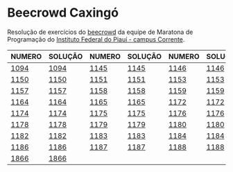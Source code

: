 # Beecrowd Caxingó
Resolução de exercícios do [beecrowd](https://www.beecrowd.com.br/) da equipe de Maratona de Programação do [Instituto Federal do Piauí - campus Corrente](https://www.instagram.com/ifpicorrente).

| NUMERO  | SOLUÇÃO | NUMERO  | SOLUÇÃO | NUMERO  | SOLUÇÃO | NUMERO  | SOLUÇÃO |
|---------|---------|---------|---------|---------|---------|---------|---------|
|[1094](https://www.beecrowd.com.br/repository/UOJ_1094.html)|[1094](https://github.com/jhonatasjgr/Beecrowd-Caxingo/blob/main/C/1094.c)|[1145](https://www.beecrowd.com.br/repository/UOJ_1145.html)|[1145](https://github.com/jhonatasjgr/Beecrowd-Caxingo/blob/main/C/1145.c)|[1146](https://www.beecrowd.com.br/repository/UOJ_1146.html)|[1146](https://github.com/jhonatasjgr/Beecrowd-Caxingo/blob/main/C/1146.c)|[1149](https://www.beecrowd.com.br/repository/UOJ_1149.html)|[1149](https://github.com/jhonatasjgr/Beecrowd-Caxingo/blob/main/C/1149.c)|
|[1150](https://www.beecrowd.com.br/repository/UOJ_1150.html)|[1150](https://github.com/jhonatasjgr/Beecrowd-Caxingo/blob/main/C/1150.c)|[1151](https://www.beecrowd.com.br/repository/UOJ_1151.html)|[1151](https://github.com/jhonatasjgr/Beecrowd-Caxingo/blob/main/C/1151.c)|[1153](https://www.beecrowd.com.br/repository/UOJ_1153.html)|[1153](https://github.com/jhonatasjgr/Beecrowd-Caxingo/blob/main/C/1153.c)|[1154](https://www.beecrowd.com.br/repository/UOJ_1154.html)|[1154](https://github.com/jhonatasjgr/Beecrowd-Caxingo/blob/main/C/1154.c)|
|[1157](https://www.beecrowd.com.br/repository/UOJ_1157.html)|[1157](https://github.com/jhonatasjgr/Beecrowd-Caxingo/blob/main/C/1157.c)|[1158](https://www.beecrowd.com.br/repository/UOJ_1158.html)|[1158](https://github.com/jhonatasjgr/Beecrowd-Caxingo/blob/main/C/1158.c)|[1159](https://www.beecrowd.com.br/repository/UOJ_1159.html)|[1159](https://github.com/jhonatasjgr/Beecrowd-Caxingo/blob/main/C/1159.c)|[1160](https://www.beecrowd.com.br/repository/UOJ_1160.html)|[1160](https://github.com/jhonatasjgr/Beecrowd-Caxingo/blob/main/C/1160.c)|
|[1164](https://www.beecrowd.com.br/repository/UOJ_1164.html)|[1164](https://github.com/jhonatasjgr/Beecrowd-Caxingo/blob/main/C/1164.c)|[1165](https://www.beecrowd.com.br/repository/UOJ_1165.html)|[1165](https://github.com/jhonatasjgr/Beecrowd-Caxingo/blob/main/C/1165.c)|[1172](https://www.beecrowd.com.br/repository/UOJ_1172.html)|[1172](https://github.com/jhonatasjgr/Beecrowd-Caxingo/blob/main/C/1172.c)|[1173](https://www.beecrowd.com.br/repository/UOJ_1173.html)|[1173](https://github.com/jhonatasjgr/Beecrowd-Caxingo/blob/main/C/1173.c)|
|[1174](https://www.beecrowd.com.br/repository/UOJ_1174.html)|[1174](https://github.com/jhonatasjgr/Beecrowd-Caxingo/blob/main/C/1174.c)|[1175](https://www.beecrowd.com.br/repository/UOJ_1175.html)|[1175](https://github.com/jhonatasjgr/Beecrowd-Caxingo/blob/main/C/1175.c)|[1176](https://www.beecrowd.com.br/repository/UOJ_1176.html)|[1176](https://github.com/jhonatasjgr/Beecrowd-Caxingo/blob/main/C/1176.c)|[1177](https://www.beecrowd.com.br/repository/UOJ_1177.html)|[1177](https://github.com/jhonatasjgr/Beecrowd-Caxingo/blob/main/C/1177.c)|
|[1178](https://www.beecrowd.com.br/repository/UOJ_1178.html)|[1178](https://github.com/jhonatasjgr/Beecrowd-Caxingo/blob/main/C/1178.c)|[1179](https://www.beecrowd.com.br/repository/UOJ_1179.html)|[1179](https://github.com/jhonatasjgr/Beecrowd-Caxingo/blob/main/C/1179.c)|[1180](https://www.beecrowd.com.br/repository/UOJ_1180.html)|[1180](https://github.com/jhonatasjgr/Beecrowd-Caxingo/blob/main/C/1180.c)|[1181](https://www.beecrowd.com.br/repository/UOJ_1181.html)|[1181](https://github.com/jhonatasjgr/Beecrowd-Caxingo/blob/main/C/1181.c)|
|[1182](https://www.beecrowd.com.br/repository/UOJ_1182.html)|[1182](https://github.com/jhonatasjgr/Beecrowd-Caxingo/blob/main/C/1182.c)|[1183](https://www.beecrowd.com.br/repository/UOJ_1183.html)|[1183](https://github.com/jhonatasjgr/Beecrowd-Caxingo/blob/main/C/1183.c)|[1184](https://www.beecrowd.com.br/repository/UOJ_1184.html)|[1184](https://github.com/jhonatasjgr/Beecrowd-Caxingo/blob/main/C/1184.c)|[1185](https://www.beecrowd.com.br/repository/UOJ_1185.html)|[1185](https://github.com/jhonatasjgr/Beecrowd-Caxingo/blob/main/C/1185.c)|
|[1186](https://www.beecrowd.com.br/repository/UOJ_1186.html)|[1186](https://github.com/jhonatasjgr/Beecrowd-Caxingo/blob/main/C/1186.c)|[1187](https://www.beecrowd.com.br/repository/UOJ_1187.html)|[1187](https://github.com/jhonatasjgr/Beecrowd-Caxingo/blob/main/C/1187.c)|[1188](https://www.beecrowd.com.br/repository/UOJ_1188.html)|[1188](https://github.com/jhonatasjgr/Beecrowd-Caxingo/blob/main/C/1188.c)|[1864](https://www.beecrowd.com.br/repository/UOJ_1864.html)|[1864](https://github.com/jhonatasjgr/Beecrowd-Caxingo/blob/main/C/1864.c)|
|[1866](https://www.beecrowd.com.br/repository/UOJ_1866.html)|[1866](https://github.com/jhonatasjgr/Beecrowd-Caxingo/blob/main/C/1866.c)|
